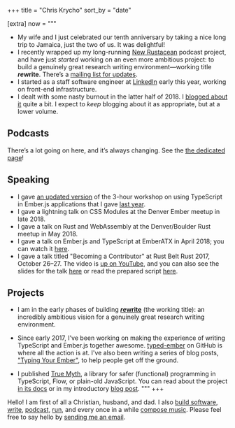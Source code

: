 +++
title = "Chris Krycho"
sort_by = "date"

[extra]
now = """
* My wife and I just celebrated our tenth anniversary by taking a nice long trip to Jamaica, just the two of us. It was delightful!
* I recently wrapped up my long-running [New Rustacean](https://newrustacean.com) podcast project, and have just *started* working on an even more ambitious project: to build a genuinely great research writing environment—working title ***re*write**. There’s a [mailing list for updates][rewrite].
* I started as a staff software engineer at [LinkedIn] early this year, working on front-end infrastructure.
* I dealt with some nasty burnout in the latter half of 2018. I [blogged about it][burnout] quite a bit. I expect to *keep* blogging about it as appropriate, but at a lower volume.

[rewrite]: https://buttondown.email/rewrite
[burnout]: https://www.chriskrycho.com/burnout
[LinkedIn]: https://linkedin.com

## Podcasts

There’s a lot going on here, and it’s always changing. See the [the dedicated page](/podcasts.html)!

## Speaking

* I gave [an updated version](https://emberconf.com/speakers.html#chris-krycho) of the 3-hour workshop on using TypeScript in Ember.js applications that I gave [last year](https://2018.emberconf.com/speakers.html#chris-krycho).
* I gave a lightning talk on <abbr>CSS</abbr> Modules at the Denver Ember meetup in late 2018.
* I gave a talk on Rust and WebAssembly at the Denver/Boulder Rust meetup in May 2018.
* I gave a talk on Ember.js and TypeScript at EmberATX in April 2018; you can watch it [here](https://www.youtube.com/watch?v=fFzxbBrvytU).
* I gave a talk titled "Becoming a Contributor" at Rust Belt Rust 2017, October 26–27. The video is [up on YouTube](https://www.youtube.com/watch?v=Abu2BNixXak), and you can also see the slides for the talk [here](/talks/rust-belt-rust/) or read the prepared script [here](/2017/becoming-a-contributor.html).

## Projects

* I am in the early phases of building [***re*write**][rewrite] (the working title): an incredibly ambitious vision for a genuinely great research writing environment.

* Since early 2017, I've been working on making the experience of writing TypeScript and Ember.js together awesome. [typed-ember](https://github.com/typed-ember) on GitHub is where all the action is at. I've also been writing a series of blog posts, ["Typing Your Ember"](http://www.chriskrycho.com/typing-your-ember/), to help people get off the ground.

* I published [True Myth](https://github.com/chriskrycho/true-myth), a library for safer (functional) programming in TypeScript, Flow, or plain-old JavaScript. You can read about the project [in its docs](https://true-myth.js.org) or in my introductory [blog post](http://www.chriskrycho.com/2017/announcing-true-myth-10.html).
"""
+++

Hello! I am first of all a Christian, husband, and dad. I also [build software][cv], [write][blog], [podcast], [run], and every once in a while [compose music][soundcloud]. Please feel free to say hello by [sending me an email][email].

[cv]: ./pages/cv.md
[blog]: ./pages/archives.md
[podcast]: ./pages/podcasts.md
[run]: https://www.strava.com/athletes/1079509
[email]: mailto:hello@chriskrycho.com
[twitter]: https://twitter.com/chriskrycho
[soundcloud]: https://soundcloud.com/chriskrycho
